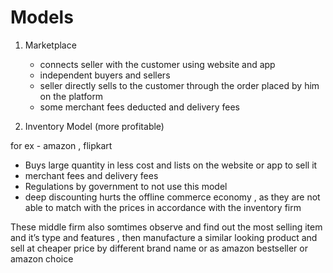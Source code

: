 # Models

1. Marketplace
    - connects seller with the customer using website and app
    - independent buyers and sellers
    - seller directly sells to the customer through the order placed by him on the platform
    - some merchant fees deducted and delivery fees

1. Inventory Model (more profitable)

for ex - amazon , flipkart

- Buys large quantity in less cost and lists on the website or app to sell it
- merchant fees and delivery fees
- Regulations by government to not use this model
- deep discounting hurts the offline commerce economy , as they are not able to match with the prices in accordance with the inventory firm

These middle firm also somtimes observe and find out the most selling item and it’s type and features , then manufacture a similar looking product and sell at cheaper price by different brand name or as amazon bestseller or amazon choice